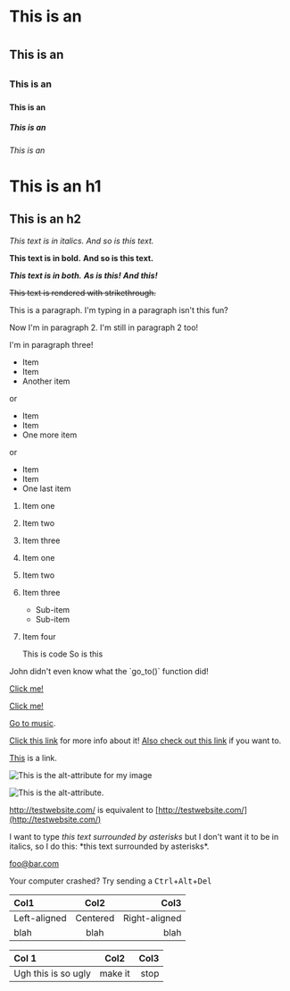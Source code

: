 # This is an <h1>
## This is an <h2>
### This is an <h3>
#### This is an <h4>
##### This is an <h5>
###### This is an <h6>

This is an h1
=============

This is an h2
-------------

*This text is in italics.*
_And so is this text._

**This text is in bold.**
__And so is this text.__

***This text is in both.***
**_As is this!_**
*__And this!__*

~~This text is rendered with strikethrough.~~

This is a paragraph. I'm typing in a paragraph isn't this fun?

Now I'm in paragraph 2.
I'm still in paragraph 2 too!


I'm in paragraph three!

* Item
* Item
* Another item

or

+ Item
+ Item
+ One more item

or

- Item
- Item
- One last item

1. Item one
2. Item two
3. Item three

1. Item one
2. Item two
3. Item three
    * Sub-item
    * Sub-item
4. Item four

    This is code
    So is this

John didn't even know what the \`go_to()\` function did!

[Click me!](http://test.com/)

[Click me!](http://test.com/ "Link to Test.com")

[Go to music](/music/).

[Click this link][link1] for more info about it!
[Also check out this link][foobar] if you want to.

[link1]: http://test.com/ "Cool!"
[foobar]: http://foobar.biz/ "Alright!"

[This][] is a link.

[this]: http://thisisalink.com/

![This is the alt-attribute for my image](http://imgur.com/myimage.jpg "An optional title")

![This is the alt-attribute.][myimage]

[myimage]: relative/urls/cool/image.jpg "if you need a title, it's here"

<http://testwebsite.com/> is equivalent to
[http://testwebsite.com/](http://testwebsite.com/)

I want to type *this text surrounded by asterisks* but I don't want it to be
in italics, so I do this: \*this text surrounded by asterisks\*.

<foo@bar.com>

Your computer crashed? Try sending a
<kbd>Ctrl</kbd>+<kbd>Alt</kbd>+<kbd>Del</kbd>

| Col1         | Col2     | Col3          |
| :----------- | :------: | ------------: |
| Left-aligned | Centered | Right-aligned |
| blah         | blah     | blah          |

Col 1 | Col2 | Col3
:-- | :-: | --:
Ugh this is so ugly | make it | stop
